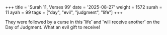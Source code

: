 +++
title = 'Surah 11, Verses 99'
date = '2025-08-27'
weight = 1572
surah = 11
ayah = 99
tags = ["day", "evil", "judgment", "life"]
+++

They were followed by a curse in this ˹life˺ and ˹will receive another˺ on the Day of Judgment. What an evil gift to receive!
